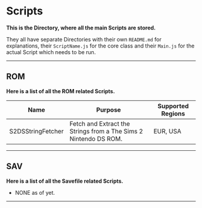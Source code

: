 # Scripts
**This is the Directory, where all the main Scripts are stored.**

They all have separate Directories with their own `README.md` for explanations, their `ScriptName.js` for the core class and their `Main.js` for the actual Script which needs to be run.
<hr>

## ROM
**Here is a list of all the ROM related Scripts.**

| Name              | Purpose                                                          | Supported Regions |
| ----------------- | ---------------------------------------------------------------- | ----------------- |
| S2DSStringFetcher | Fetch and Extract the Strings from a The Sims 2 Nintendo DS ROM. | EUR, USA          |

<hr>

## SAV
**Here is a list of all the Savefile related Scripts.**
- NONE as of yet.
<hr>
